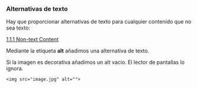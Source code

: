 ### Alternativas de texto

Hay que proporcionar alternativas de texto para cualquier contenido que no sea texto:

[1.1.1 Non-text Content](https://webaim.org/standards/wcag/checklist#g1.1)

Mediante la etiqueta __alt__ añadimos una alternativa de texto.

Si la imagen es decorativa añadimos un alt vacio. El lector de pantallas lo ignora.

```
<img src="image.jpg" alt="">
```